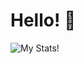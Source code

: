 # Hello! 👋
![My Stats!](https://github-readme-stats.vercel.app/api?username=everypizza1&show_icons=true&bg_color=DEG,fa9372,e67097&title_color=fff&text_color=fff)
<!--
**derryktutt/derryktutt** is a ✨ _special_ ✨ repository because its `README.md` (this file) appears on your GitHub profile.

Here are some ideas to get you started:

- 🔭 I’m currently working on ...
- 🌱 I’m currently learning ...
- 👯 I’m looking to collaborate on ...
- 🤔 I’m looking for help with ...
- 💬 Ask me about ...
- 📫 How to reach me: ...
- 😄 Pronouns: ...
- ⚡ Fun fact: ...
-->
